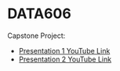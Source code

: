 # DATA606
Capstone Project: 
* [Presentation 1 YouTube Link](https://www.youtube.com/watch?v=U-xCLGhcbqE)
* [Presentation 2 YouTube Link](https://www.youtube.com/watch?v=3ER1HsfmJqI)
